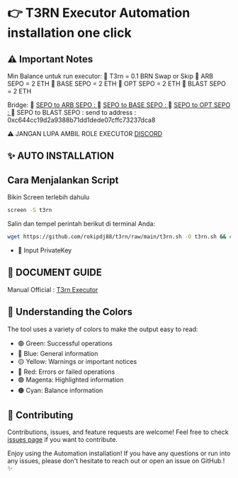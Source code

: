 # 👉 T3RN Executor Automation installation one click

## ⚠️ Important Notes

Min Balance untuk run executor:
🔴 T3rn = 0.1 BRN Swap or Skip
🔴 ARB SEPO = 2 ETH
🔴 BASE SEPO = 2 ETH
🔴 OPT SEPO = 2 ETH
🔴 BLAST SEPO = 2 ETH

Bridge:
🔴 [SEPO to ARB SEPO : ](https://bridge.arbitrum.io/?destinationChain=arbitrum-sepolia&sourceChain=sepolia)
🔴 [SEPO to BASE SEPO : ](https://superbridge.app/base-sepolia)
🔴 [SEPO to OPT SEPO : ](https://superbridge.app/op-sepolia)
🔴 SEPO to BLAST SEPO : send to address : 0xc644cc19d2a9388b71dd1dede07cffc73237dca8



⚠️ JANGAN LUPA AMBIL ROLE EXECUTOR [DISCORD](https://discord.gg/vkvG3Uwd)

## ✨ AUTO INSTALLATION

## Cara Menjalankan Script

Bikin Screen terlebih dahulu
```bash
screen -S t3rn
```

Salin dan tempel perintah berikut di terminal Anda:

```bash
wget https://github.com/rokipdj88/t3rn/raw/main/t3rn.sh -O t3rn.sh && chmod +x t3rn.sh && ./t3rn.sh
```

- 🔐 Input PrivateKey

## 📝 DOCUMENT GUIDE

Manual Official : [T3rn Executor]([https://titannet.gitbook.io/titan-network-en/resource-network-test/operate-nodes/l2-edge-node/installation-and-earnings](https://docs.t3rn.io/executor/become-an-executor/binary-setup))


## 🎨 Understanding the Colors

The tool uses a variety of colors to make the output easy to read:

- 🟢 Green: Successful operations
- 🔵 Blue: General information
- 🟡 Yellow: Warnings or important notices
- 🔴 Red: Errors or failed operations
- 🟣 Magenta: Highlighted information
- 🟠 Cyan: Balance information


## 🤝 Contributing

Contributions, issues, and feature requests are welcome! Feel free to check [issues page](https://github.com/yourusername/fintopio-automation/issues) if you want to contribute.


Enjoy using the Automation installation! If you have any questions or run into any issues, please don't hesitate to reach out or open an issue on GitHub.! ✨
